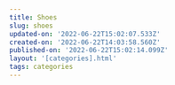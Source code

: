```yaml
---
title: Shoes
slug: shoes
updated-on: '2022-06-22T15:02:07.533Z'
created-on: '2022-06-22T14:03:58.560Z'
published-on: '2022-06-22T15:02:14.099Z'
layout: '[categories].html'
tags: categories
---
```



